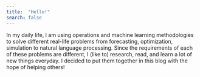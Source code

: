 ```yaml
---
title:  "Hello!"
search: false
---
```


In my daily life, I am using operations and machine learning methodologies
to solve different real-life problems from forecasting, optimization, 
simulation to natural language processing. Since the requirements of each
of these problems are different, I (like to) research, read, and learn 
a lot of new things everyday. I decided to put them together in this 
blog with the hope of helping others!
